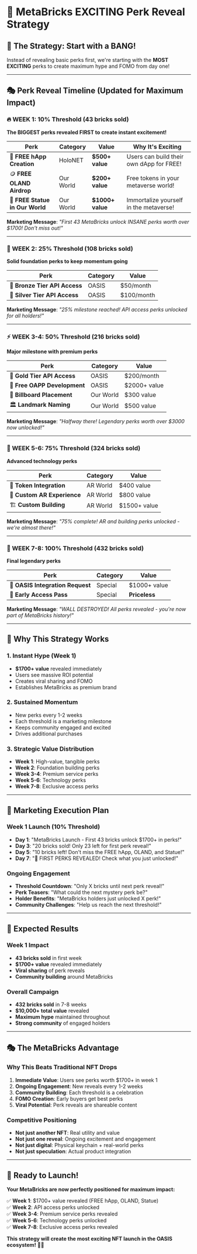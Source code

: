 # 🚀 MetaBricks EXCITING Perk Reveal Strategy

## 🎯 **The Strategy: Start with a BANG!**

Instead of revealing basic perks first, we're starting with the **MOST EXCITING** perks to create maximum hype and FOMO from day one!

---

## 🎭 **Perk Reveal Timeline (Updated for Maximum Impact)**

### **🔥 WEEK 1: 10% Threshold (43 bricks sold)**
**The BIGGEST perks revealed FIRST to create instant excitement!**

| **Perk** | **Category** | **Value** | **Why It's Exciting** |
|----------|--------------|-----------|----------------------|
| 🚀 **FREE hApp Creation** | HoloNET | **$500+ value** | Users can build their own dApp for FREE! |
| 🪙 **FREE OLAND Airdrop** | Our World | **$200+ value** | Free tokens in your metaverse world! |
| 🗽 **FREE Statue in Our World** | Our World | **$1000+ value** | Immortalize yourself in the metaverse! |

**Marketing Message**: *"First 43 MetaBricks unlock INSANE perks worth over $1700! Don't miss out!"*

---

### **📱 WEEK 2: 25% Threshold (108 bricks sold)**
**Solid foundation perks to keep momentum going**

| **Perk** | **Category** | **Value** |
|----------|--------------|-----------|
| 🥉 **Bronze Tier API Access** | OASIS | $50/month |
| 🥈 **Silver Tier API Access** | OASIS | $100/month |

**Marketing Message**: *"25% milestone reached! API access perks unlocked for all holders!"*

---

### **⚡ WEEK 3-4: 50% Threshold (216 bricks sold)**
**Major milestone with premium perks**

| **Perk** | **Category** | **Value** |
|----------|--------------|-----------|
| 🥇 **Gold Tier API Access** | OASIS | $200/month |
| 🎯 **Free OAPP Development** | OASIS | $2000+ value |
| 🏢 **Billboard Placement** | Our World | $300 value |
| 🏛️ **Landmark Naming** | Our World | $500 value |

**Marketing Message**: *"Halfway there! Legendary perks worth over $3000 now unlocked!"*

---

### **🚀 WEEK 5-6: 75% Threshold (324 bricks sold)**
**Advanced technology perks**

| **Perk** | **Category** | **Value** |
|----------|--------------|-----------|
| 🔗 **Token Integration** | AR World | $400 value |
| 🥽 **Custom AR Experience** | AR World | $800 value |
| 🏗️ **Custom Building** | AR World | $1500+ value |

**Marketing Message**: *"75% complete! AR and building perks unlocked - we're almost there!"*

---

### **🎉 WEEK 7-8: 100% Threshold (432 bricks sold)**
**Final legendary perks**

| **Perk** | **Category** | **Value** |
|----------|--------------|-----------|
| 🔌 **OASIS Integration Request** | Special | $1000+ value |
| 🎫 **Early Access Pass** | Special | **Priceless** |

**Marketing Message**: *"WALL DESTROYED! All perks revealed - you're now part of MetaBricks history!"*

---

## 🎯 **Why This Strategy Works**

### **1. Instant Hype (Week 1)**
- **$1700+ value** revealed immediately
- Users see massive ROI potential
- Creates viral sharing and FOMO
- Establishes MetaBricks as premium brand

### **2. Sustained Momentum**
- New perks every 1-2 weeks
- Each threshold is a marketing milestone
- Keeps community engaged and excited
- Drives additional purchases

### **3. Strategic Value Distribution**
- **Week 1**: High-value, tangible perks
- **Week 2**: Foundation building perks
- **Week 3-4**: Premium service perks
- **Week 5-6**: Technology perks
- **Week 7-8**: Exclusive access perks

---

## 🚀 **Marketing Execution Plan**

### **Week 1 Launch (10% Threshold)**
- **Day 1**: "MetaBricks Launch - First 43 bricks unlock $1700+ in perks!"
- **Day 3**: "20 bricks sold! Only 23 left for first perk reveal!"
- **Day 5**: "10 bricks left! Don't miss the FREE hApp, OLAND, and Statue!"
- **Day 7**: "🎉 FIRST PERKS REVEALED! Check what you just unlocked!"

### **Ongoing Engagement**
- **Threshold Countdown**: "Only X bricks until next perk reveal!"
- **Perk Teasers**: "What could the next mystery perk be?"
- **Holder Benefits**: "MetaBricks holders just unlocked X perk!"
- **Community Challenges**: "Help us reach the next threshold!"

---

## 💎 **Expected Results**

### **Week 1 Impact**
- **43 bricks sold** in first week
- **$1700+ value** revealed immediately
- **Viral sharing** of perk reveals
- **Community building** around MetaBricks

### **Overall Campaign**
- **432 bricks sold** in 7-8 weeks
- **$10,000+ total value** revealed
- **Maximum hype** maintained throughout
- **Strong community** of engaged holders

---

## 🎭 **The MetaBricks Advantage**

### **Why This Beats Traditional NFT Drops**
1. **Immediate Value**: Users see perks worth $1700+ in week 1
2. **Ongoing Engagement**: New reveals every 1-2 weeks
3. **Community Building**: Each threshold is a celebration
4. **FOMO Creation**: Early buyers get best perks
5. **Viral Potential**: Perk reveals are shareable content

### **Competitive Positioning**
- **Not just another NFT**: Real utility and value
- **Not just one reveal**: Ongoing excitement and engagement
- **Not just digital**: Physical keychain + real-world perks
- **Not just speculation**: Actual product integration

---

## 🚀 **Ready to Launch!**

**Your MetaBricks are now perfectly positioned for maximum impact:**

✅ **Week 1**: $1700+ value revealed (FREE hApp, OLAND, Statue)  
✅ **Week 2**: API access perks unlocked  
✅ **Week 3-4**: Premium service perks revealed  
✅ **Week 5-6**: Technology perks unlocked  
✅ **Week 7-8**: Exclusive access perks revealed  

**This strategy will create the most exciting NFT launch in the OASIS ecosystem!** 🧱✨
